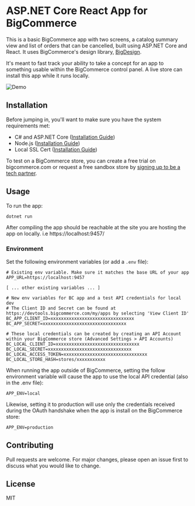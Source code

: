 # ASP.NET Core React App for BigCommerce

This is a basic BigCommerce app with two screens, a catalog summary view and list of orders that can be cancelled, built using ASP.NET Core and React. It uses BigCommerce's design library, [BigDesign](https://developer.bigcommerce.com/big-design/).

It's meant to fast track your ability to take a concept for an app to something usable within the BigCommerce control panel. A live store can install this app while it runs locally.

![Demo](https://user-images.githubusercontent.com/20454870/99060065-29be4180-25a8-11eb-8cec-7e20c14cb0a9.gif)

## Installation

Before jumping in, you'll want to make sure you have the system requirements met:

- C# and ASP.NET Core ([Installation Guide](https://docs.microsoft.com/en-us/visualstudio/get-started/csharp/tutorial-aspnet-core?view=vs-2019))
- Node.js ([Installation Guide](https://nodejs.org/en/))
- Local SSL Cert ([Installation Guide](https://www.hanselman.com/blog/developing-locally-with-aspnet-core-under-https-ssl-and-selfsigned-certs))

To test on a BigCommerce store, you can create a free trial on bigcommerce.com or request a free sandbox store by [signing up to be a tech partner](https://www.bigcommerce.com/partners/).

## Usage

To run the app:

```bash
dotnet run
```

After compiling the app should be reachable at the site you are hosting the app on locally. i.e https://localhost:9457/

### Environment

Set the following environment variables (or add a `.env` file):

```
# Existing env variable. Make sure it matches the base URL of your app
APP_URL=https://localhost:9457

[ ... other existing variables ... ]

# New env variables for BC app and a test API credentials for local dev
# The Client ID and Secret can be found at https://devtools.bigcommerce.com/my/apps by selecting 'View Client ID'
BC_APP_CLIENT_ID=xxxxxxxxxxxxxxxxxxxxxxxxxxxxxxxx
BC_APP_SECRET=xxxxxxxxxxxxxxxxxxxxxxxxxxxxxxxx

# These local credentials can be created by creating an API Account within your BigCommerce store (Advanced Settings > API Accounts)
BC_LOCAL_CLIENT_ID=xxxxxxxxxxxxxxxxxxxxxxxxxxxxxxxx
BC_LOCAL_SECRET=xxxxxxxxxxxxxxxxxxxxxxxxxxxxxxxx
BC_LOCAL_ACCESS_TOKEN=xxxxxxxxxxxxxxxxxxxxxxxxxxxxxxxx
BC_LOCAL_STORE_HASH=stores/xxxxxxxxxxx
```

When running the app outside of BigCommerce, setting the follow environment variable will cause the app to use the local API credential (also in the .env file):

```
APP_ENV=local
```

Likewise, setting it to production will use only the credentials received during the OAuth handshake when the app is install on the BigCommerce store:

```
APP_ENV=production
```

## Contributing

Pull requests are welcome. For major changes, please open an issue first to discuss what you would like to change.

## License

MIT
